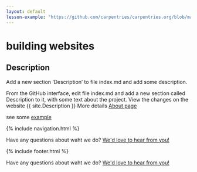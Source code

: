 ```yaml
---
layout: default
lesson-example: "https://github.com/carpentries/carpentries.org/blob/main/images/TheCarpentries-opengraph.png"
---
```



# building websites

## Description
Add a new section ‘Description’ to file index.md and add some description.

From the GitHub interface, edit file index.md and add a new section called Description to it, with some text about the project.
View the changes on the website {{ site.Description }}
More details [About page](about)

see some [example]({{page.lesson-example}})

{% include navigation.html %}

Have any questions about waht we do? [We'd love to hear from you!](mailto:{{site.Email}})

{% include footer.html %}

Have any questions about waht we do? [We'd love to hear from you!](mailto:{{site.Email}})
